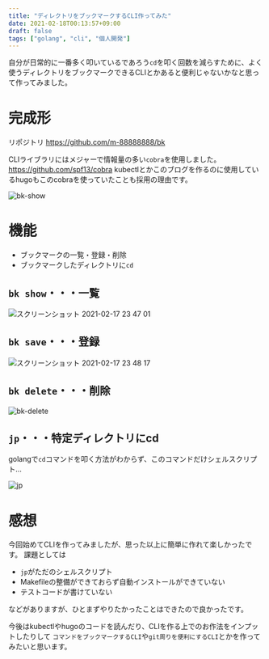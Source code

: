 ```yaml
---
title: "ディレクトリをブックマークするCLI作ってみた"
date: 2021-02-18T00:13:57+09:00
draft: false
tags: ["golang", "cli", "個人開発"]
---
```


自分が日常的に一番多く叩いているであろう`cd`を叩く回数を減らすために、よく使うディレクトリをブックマークできるCLIとかあると便利じゃないかなと思って作ってみました。

# 完成形

リポジトリ
https://github.com/m-88888888/bk

CLIライブラリにはメジャーで情報量の多い`cobra`を使用しました。
https://github.com/spf13/cobra
kubectlとかこのブログを作るのに使用しているhugoもこのcobraを使っていたことも採用の理由です。

![bk-show](https://user-images.githubusercontent.com/51853475/108219876-7d2cc680-7179-11eb-86e1-4b425b6feff2.gif)


# 機能
- ブックマークの一覧・登録・削除
- ブックマークしたディレクトリに`cd`

## `bk show`・・・一覧
![スクリーンショット 2021-02-17 23 47 01](https://user-images.githubusercontent.com/51853475/108220803-794d7400-717a-11eb-8535-b041172e9027.png)

## `bk save`・・・登録
![スクリーンショット 2021-02-17 23 48 17](https://user-images.githubusercontent.com/51853475/108220972-a26e0480-717a-11eb-876f-05ef1d17b695.png)

## `bk delete`・・・削除
![bk-delete](https://user-images.githubusercontent.com/51853475/108221281-f5e05280-717a-11eb-919f-1804d21d8304.gif)

## `jp`・・・特定ディレクトリにcd
golangで`cd`コマンドを叩く方法がわからず、このコマンドだけシェルスクリプト...

![jp](https://user-images.githubusercontent.com/51853475/108221661-625b5180-717b-11eb-9d4a-e81d5ea583a7.gif)

# 感想
今回始めてCLIを作ってみましたが、思った以上に簡単に作れて楽しかったです。
課題としては

- `jp`がただのシェルスクリプト
- Makefileの整備ができておらず自動インストールができていない
- テストコードが書けていない

などがありますが、ひとまずやりたかったことはできたので良かったです。

今後はkubectlやhugoのコードを読んだり、CLIを作る上でのお作法をインプットしたりして
`コマンドをブックマークするCLI`や`git周りを便利にするCLI`とかを作ってみたいと思います。
